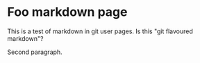 # Foo markdown page #

This is a test of markdown in git user pages.
Is this "git flavoured markdown"?

Second paragraph.
